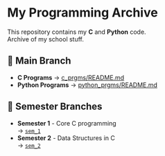 # My Programming Archive

This repository contains my **C** and **Python** code.  
Archive of my school stuff.

## 📂 Main Branch
- **C Programs** → [c_prgms/README.md](c_prgms/README.md)
- **Python Programs** → [python_prgms/README.md](python_prgms/README.md)

## 🌿 Semester Branches
- **Semester 1** - Core C programming  
  → [`sem_1`](./tree/sem_1)
- **Semester 2** - Data Structures in C  
  → [`sem_2`](./tree/sem_2)